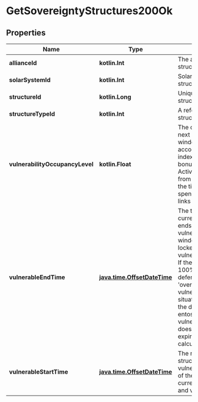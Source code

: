 
# GetSovereigntyStructures200Ok

## Properties
Name | Type | Description | Notes
------------ | ------------- | ------------- | -------------
**allianceId** | **kotlin.Int** | The alliance that owns the structure.  | 
**solarSystemId** | **kotlin.Int** | Solar system in which the structure is located.  | 
**structureId** | **kotlin.Long** | Unique item ID for this structure. | 
**structureTypeId** | **kotlin.Int** | A reference to the type of structure this is.  | 
**vulnerabilityOccupancyLevel** | **kotlin.Float** | The occupancy level for the next or current vulnerability window. This takes into account all development indexes and capital system bonuses. Also known as Activity Defense Multiplier from in the client. It increases the time that attackers must spend using their entosis links on the structure.  |  [optional]
**vulnerableEndTime** | [**java.time.OffsetDateTime**](java.time.OffsetDateTime.md) | The time at which the next or current vulnerability window ends. At the end of a vulnerability window the next window is recalculated and locked in along with the vulnerabilityOccupancyLevel. If the structure is not in 100% entosis control of the defender, it will go in to &#39;overtime&#39; and stay vulnerable for as long as that situation persists. Only once the defenders have 100% entosis control and has the vulnerableEndTime passed does the vulnerability interval expire and a new one is calculated.  |  [optional]
**vulnerableStartTime** | [**java.time.OffsetDateTime**](java.time.OffsetDateTime.md) | The next time at which the structure will become vulnerable. Or the start time of the current window if current time is between this and vulnerableEndTime.  |  [optional]




